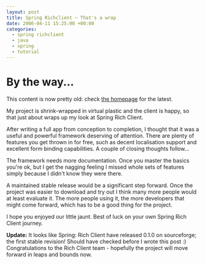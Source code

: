 ```yaml
---
layout: post
title: Spring Richclient ~ That's a wrap
date: 2006-04-11 15:25:00 +00:00
categories:
  - spring richclient 
  - java 
  - spring
  - tutorial
---
```

<div class='notice'><h1>By the way...</h1><p>This content is now pretty old: check <a href='/'>the homepage</a> for the latest.</p></div>
          
<p>My project is shrink-wrapped in virtual plastic and the client is happy, so that just about wraps up my look at Spring Rich Client. </p>
<p>After writing a full app from conception to completion, I thought that it was a useful and powerful framework deserving of attention. There are plenty of features you get thrown in for free, such as decent localisation support and excellent form binding capabilities. A couple of closing thoughts follow...</p>
<p>The framework needs more documentation. Once you master the basics you're ok, but I get the nagging feeling I missed whole sets of features simply because I didn't know they were there.</p>
<p>A maintained stable release would be a significant step forward. Once the project was easier to download and try out I think many more people would at least evaluate it. The more people using it, the more developers that might come forward, which has to be a good thing for the project.</p>
<p>I hope you enjoyed our little jaunt. Best of luck on your own Spring Rich Client journey.</p>
<p><b>Update:</b> It looks like Spring: Rich Client have released 0.1.0 on sourceforge; the first stable revision! Should have checked before I wrote this post :) Congratulations to the Rich Client team - hopefully the project will move forward in leaps and bounds now.</p>
